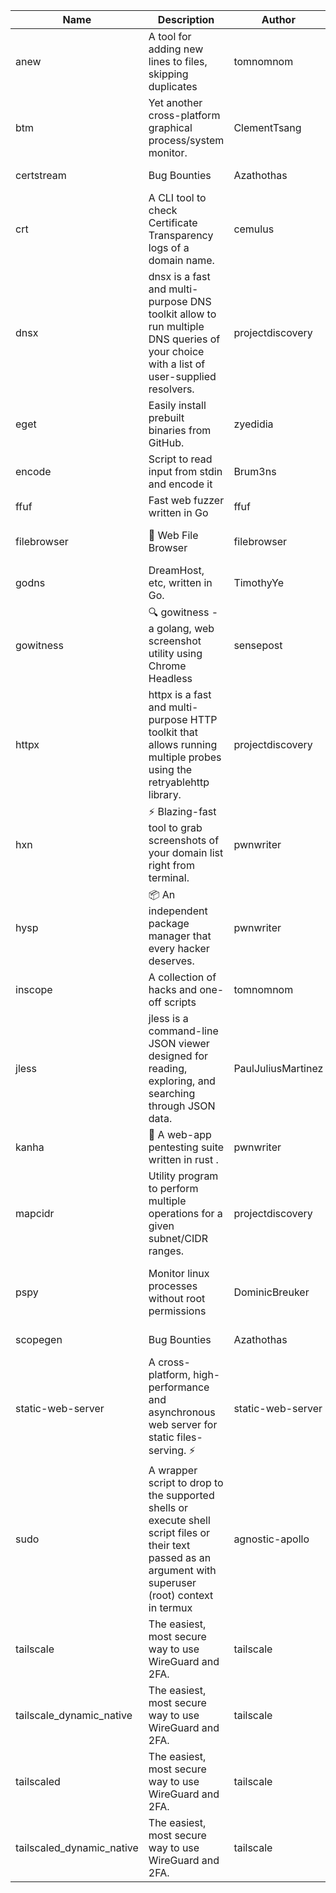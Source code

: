 | Name | Description | Author | Repository | Stars | Version | Updated | Size | SHA256SUM | B3SUM | Source | Language | License |
| ---- | ----------- | ------ | ---------- | ----- | ------- | ------- | ---- | --- | ------ | --------|-------- | ------- |
| anew | A tool for adding new lines to files, skipping duplicates | tomnomnom | [https://github.com/tomnomnom/anew](https://github.com/tomnomnom/anew) | 1106 | v0.1.1 | 2022-03-15T22:35:31Z | 1.41 MB | db6b202d4db62a4582a3e48f9ee6bf2a65562cd5e1ae02a87a21e11575e5749e | f0c6fb4c3e89b4dfe94f70cfb738faa9f9d6c713551a9acb17887de26bc6c7d2 | https://raw.githubusercontent.com/Azathothas/Toolpacks/main/aarch64_arm64_v8a_Android/anew | Go | MIT License |
| btm | Yet another cross-platform graphical process/system monitor. | ClementTsang | [https://github.com/ClementTsang/bottom](https://github.com/ClementTsang/bottom) | 8199 | 0.9.6 | 2023-08-27T01:43:44Z | 3.11 MB | 3972c2a025d299d7156755bd4db12b5654ec551ecb44616b64a8cc7900e51c46 | 0239eed89a8d263fca4fa5729fbeab1e12234e84773317e9dc99ff941a41c1e7 | https://raw.githubusercontent.com/Azathothas/Toolpacks/main/aarch64_arm64_v8a_Android/btm | Rust | MIT License |
| certstream |  Bug Bounties | Azathothas | [https://github.com/Azathothas/Arsenal](https://github.com/Azathothas/Arsenal) | 13 | null |  | 4.54 MB | 1b2d4262b8f4a9d3b31ba2fe3f3a336b98caf3efc1c2c1aefae8b3d81f4c4e94 | 67b468b325548aa1a0a4df7ed6f5401083d9ce39d9f22ae92e227b2b002f5d87 | https://raw.githubusercontent.com/Azathothas/Toolpacks/main/aarch64_arm64_v8a_Android/certstream | Shell | null |
| crt | A CLI tool to check Certificate Transparency logs of a domain name. | cemulus | [https://github.com/cemulus/crt](https://github.com/cemulus/crt) | 64 | v0.1.0 | 2022-03-08T21:41:54Z | 4.63 MB | 5fdbcd2c18864b7e64cae3bfcabaca13d708a238eb4137ba66f5a205420b4f4d | e32e2a4a9229ca2995689a13a1130a2f1ef5d3600f3c151634838075d50eb38f | https://raw.githubusercontent.com/Azathothas/Toolpacks/main/aarch64_arm64_v8a_Android/crt | Go | Apache License 2.0 |
| dnsx | dnsx is a fast and multi-purpose DNS toolkit allow to run multiple DNS queries of your choice with a list of user-supplied resolvers. | projectdiscovery | [https://github.com/projectdiscovery/dnsx](https://github.com/projectdiscovery/dnsx) | 1820 | v1.1.6 | 2023-11-11T19:20:44Z | 25.01 MB | a7a8f2131dc15ec14b467736ff619b601b86658204953211fa3b90d6ae2dbca6 | cac64dd8408be804c2943efd3047041f16385be7f366917011876124e322c2f4 | https://raw.githubusercontent.com/Azathothas/Toolpacks/main/aarch64_arm64_v8a_Android/dnsx | Go | MIT License |
| eget | Easily install prebuilt binaries from GitHub. | zyedidia | [https://github.com/zyedidia/eget](https://github.com/zyedidia/eget) | 658 | v1.3.3 | 2023-02-22T05:15:46Z | 6.49 MB | 86656c36d9c2cc636c94ebb6ab521452178d0596ffe202cb1828deb22bb175a9 | b91d0cc28c41a0ee6f6edc0038b65504ef1a11eca7c9a878b27e1edcb64a4a59 | https://raw.githubusercontent.com/Azathothas/Toolpacks/main/aarch64_arm64_v8a_Android/eget | Go | MIT License |
| encode | Script to read input from stdin and encode it | Brum3ns | [https://github.com/Brum3ns/encode](https://github.com/Brum3ns/encode) | 18 | null |  | 2.49 MB | 5f3e5ab6b59ae4bea4fdb71799718ca6fdbe0b170d673818035412e0e75812fe | f5f3c7f342a6fa4931214cf63be9633f269766659ac991d1088c9287ee8b13fe | https://raw.githubusercontent.com/Azathothas/Toolpacks/main/aarch64_arm64_v8a_Android/encode | Go | MIT License |
| ffuf | Fast web fuzzer written in Go | ffuf | [https://github.com/ffuf/ffuf](https://github.com/ffuf/ffuf) | 10729 | v2.1.0 | 2023-09-16T12:23:19Z | 8.18 MB | 97bd25061f9602f0ea5c2682874f4a815f7fda9fdde4ea33a6141788785db29c | 15ee6663660a981a7e1ace7fd5e0927cdc52572876a77623fd05935a2e114862 | https://raw.githubusercontent.com/Azathothas/Toolpacks/main/aarch64_arm64_v8a_Android/ffuf | Go | MIT License |
| filebrowser | 📂 Web File Browser | filebrowser | [https://github.com/filebrowser/filebrowser](https://github.com/filebrowser/filebrowser) | 22052 | v2.27.0 | 2024-01-02T14:38:37Z | 13.29 MB | 08eccdc2c048283d1efb3805ecb876330d0236de70d3d39cb59dc37cc962f1b1 | 3e2cdecefe8800f131f89336bbdf8e30ef5e984040b9b462d944dc8a8c1550ee | https://raw.githubusercontent.com/Azathothas/Toolpacks/main/aarch64_arm64_v8a_Android/filebrowser | Go | Apache License 2.0 |
| godns |  DreamHost, etc, written in Go. | TimothyYe | [https://github.com/TimothyYe/godns](https://github.com/TimothyYe/godns) | 1385 | v3.0.4 | 2023-10-22T12:12:07Z | 11.80 MB | 8d619839c42df51c60475125657e0f650986449d53cb98ef4f9460b4a07d92c0 | d7c636b4b17324afad5e225a87df7641300e68a326f3d6b87c56d83bce5e6807 | https://raw.githubusercontent.com/Azathothas/Toolpacks/main/aarch64_arm64_v8a_Android/godns | Go | Apache License 2.0 |
| gowitness | 🔍 gowitness - a golang, web screenshot utility using Chrome Headless | sensepost | [https://github.com/sensepost/gowitness](https://github.com/sensepost/gowitness) | 2519 | 2.5.1 | 2023-10-29T11:11:30Z | 25.96 MB | 0f1ccc696b63aedab9630da4c6be4ca81efe57f546f5dcb2ea963b39cf466d8a | ba906a0b26dbd703d78e57acc4329effe608d9c8a4b73f90f3877763673373df | https://raw.githubusercontent.com/Azathothas/Toolpacks/main/aarch64_arm64_v8a_Android/gowitness | Go | GNU General Public License v3.0 |
| httpx | httpx is a fast and multi-purpose HTTP toolkit that allows running multiple probes using the retryablehttp library. | projectdiscovery | [https://github.com/projectdiscovery/httpx](https://github.com/projectdiscovery/httpx) | 6312 | v1.3.7 | 2023-11-13T07:26:10Z | 39.73 MB | 6f1c1b17880131acc8f339f8ac42c7c8dceb3bd475c90e151efb1db0b70fca51 | e5056cc9c0c8f8e55541be9677a029d35d6c7189d672f3e291e3479d4928ec30 | https://raw.githubusercontent.com/Azathothas/Toolpacks/main/aarch64_arm64_v8a_Android/httpx | Go | MIT License |
| hxn | ⚡ Blazing-fast tool to grab screenshots of your domain list right from terminal. | pwnwriter | [https://github.com/pwnwriter/haylxon](https://github.com/pwnwriter/haylxon) | 348 | v0.1.9 | 2023-11-03T07:24:19Z | 6.03 MB | d805966903ba16dd46f3d75ac9440678b7f938b3a91fe95988089a3052b8fae5 | e064ad98d4d6daf674813720b6157cc6fd06850d77879474efd98a4776037daa | https://raw.githubusercontent.com/Azathothas/Toolpacks/main/aarch64_arm64_v8a_Android/hxn | Rust | MIT License |
| hysp | 📦 An independent package manager that every hacker deserves. | pwnwriter | [https://github.com/pwnwriter/hysp](https://github.com/pwnwriter/hysp) | 388 | v0.1.2 | 2023-12-13T15:03:18Z | 3.26 MB | 52ef3e1c32a05268bcba2f93cb3fdf7d92a919c5ae9259469b8e36aa5df19531 | fc645d92ca49925c03f54fa5852eba923b3f50342fcfd3c0abccd93829564a60 | https://raw.githubusercontent.com/Azathothas/Toolpacks/main/aarch64_arm64_v8a_Android/hysp | Rust | MIT License |
| inscope | A collection of hacks and one-off scripts | tomnomnom | [https://github.com/tomnomnom/hacks](https://github.com/tomnomnom/hacks) | 1960 | null |  | 1.79 MB | e06af1ef4e09a97793f5673de9bbe8cb0bd39e85878c362433e828e5c32ff7ea | dccce1fbc3fcd720c631932d4c7f1a59712852ce472380186e5ee968cf528c6e | https://raw.githubusercontent.com/Azathothas/Toolpacks/main/aarch64_arm64_v8a_Android/inscope | Go | null |
| jless | jless is a command-line JSON viewer designed for reading, exploring, and searching through JSON data. | PaulJuliusMartinez | [https://github.com/PaulJuliusMartinez/jless](https://github.com/PaulJuliusMartinez/jless) | 4297 | v0.9.0 | 2023-07-17T02:51:34Z | 1.74 MB | 7833474dcc6a493542580897949bb4b842e0f9e2e71834ee6072c469573120f5 | 56e6f82dd4b81ec33cf1d76090f6522514c0f96bb2843c12688e1979015ee859 | https://raw.githubusercontent.com/Azathothas/Toolpacks/main/aarch64_arm64_v8a_Android/jless | Rust | MIT License |
| kanha | 🦚 A web-app pentesting suite written in rust . | pwnwriter | [https://github.com/pwnwriter/kanha](https://github.com/pwnwriter/kanha) | 218 | v-v0.1.2 | 2023-10-17T16:42:52Z | 2.78 MB | d92ce5d7f396d0cd46c7766bca3aaa0351abb4cfec0279b94783eb06dfd0d303 | 6b2ed3125975891cddc8001b3ae8b6ce658ff5828a4f36e2fba36118a4d3dd34 | https://raw.githubusercontent.com/Azathothas/Toolpacks/main/aarch64_arm64_v8a_Android/kanha | Rust | MIT License |
| mapcidr | Utility program to perform multiple operations for a given subnet/CIDR ranges. | projectdiscovery | [https://github.com/projectdiscovery/mapcidr](https://github.com/projectdiscovery/mapcidr) | 871 | v1.1.16 | 2023-11-23T07:59:56Z | 22.31 MB | 88dfef61bde5bd8e1993063dd61eabefde4f7646c9564cde7e256c8c9a1aa315 | 3f9d5fb8513aadb7549d8954467d0d8502b877667709171f80a07e8e4db10032 | https://raw.githubusercontent.com/Azathothas/Toolpacks/main/aarch64_arm64_v8a_Android/mapcidr | Go | MIT License |
| pspy | Monitor linux processes without root permissions | DominicBreuker | [https://github.com/DominicBreuker/pspy](https://github.com/DominicBreuker/pspy) | 4305 | v1.2.1 | 2023-01-17T21:10:08Z | 3.48 MB | bbf958c089591c51581cb94471ff604a050e76eddd4da1336393f0c8f7f95692 | e9dc9fc0fdd89adacc560c43c883f3de12c2b8dba313d748bdc737d265431bba | https://raw.githubusercontent.com/Azathothas/Toolpacks/main/aarch64_arm64_v8a_Android/pspy | Go | GNU General Public License v3.0 |
| scopegen |  Bug Bounties | Azathothas | [https://github.com/Azathothas/Arsenal](https://github.com/Azathothas/Arsenal) | 13 | null |  | 1.54 MB | 84f151de204c205ba4e798de1e0db55bf4a1ed4288ac60aa337c61a20d6fb4b5 | d99df957676f380107787f2b6e584055d67bad890a95b7715d6e93c4ab9d3752 | https://raw.githubusercontent.com/Azathothas/Toolpacks/main/aarch64_arm64_v8a_Android/scopegen | Shell | null |
| static-web-server | A cross-platform, high-performance and asynchronous web server for static files-serving. ⚡ | static-web-server | [https://github.com/static-web-server/static-web-server](https://github.com/static-web-server/static-web-server) | 961 | v2.24.2 | 2023-12-28T17:38:30Z | 6.44 MB | b91c0be5c541d063ef553aeac152f2c553a22bfd26e1d9da736e4bcd6c3299d5 | b81d7d2f8f24eccd2eb58d3ed59d3fdae47075101c03e692c53ac2b4eb5023f5 | https://raw.githubusercontent.com/Azathothas/Toolpacks/main/aarch64_arm64_v8a_Android/static-web-server | Rust | Apache License 2.0 |
| sudo | A wrapper script to drop to the supported shells or execute shell script files or their text passed as an argument with superuser (root) context in termux | agnostic-apollo | [https://github.com/agnostic-apollo/sudo](https://github.com/agnostic-apollo/sudo) | 63 | v0.2.0 | 2021-04-10T21:03:11Z | 0.24 MB | 9e56787b3ca489a9eb9e3a64f54944aa92c728d18576972ef7ef6bb10ca6462c | 261a7ec6cf5ed2fbc82f8128f2583eda7faeb8939b9e08143046f0b046e504ae | https://raw.githubusercontent.com/Azathothas/Toolpacks/main/aarch64_arm64_v8a_Android/sudo | Shell | MIT License |
| tailscale | The easiest, most secure way to use WireGuard and 2FA. | tailscale | [https://github.com/tailscale/tailscale](https://github.com/tailscale/tailscale) | 14834 | v1.56.1 | 2023-12-15T19:44:23Z | 10.42 MB | a114fc9064192e1eddbf0cec8ca95ff342df0b2ae717a6f9c628387ed6451c98 | 0887795552cff90cfd0844694b6c3a87024d97fae58c9a5ce8f7d806eaf923ce | https://raw.githubusercontent.com/Azathothas/Toolpacks/main/aarch64_arm64_v8a_Android/tailscale | Go | BSD 3-Clause New or Revised License |
| tailscale_dynamic_native | The easiest, most secure way to use WireGuard and 2FA. | tailscale | [https://github.com/tailscale/tailscale](https://github.com/tailscale/tailscale) | 14834 | v1.56.1 | 2023-12-15T19:44:23Z | 10.69 MB | 48bb49e4ab3a4578f234391ff57941f21c42898f39ec1f7bf51aac1bfd0242c4 | cfe0bab8e395295deb680a85db5ff12f131ae3850167b74d7c1e28bb24488bbc | https://raw.githubusercontent.com/Azathothas/Toolpacks/main/aarch64_arm64_v8a_Android/tailscale_dynamic_native | Go | BSD 3-Clause New or Revised License |
| tailscaled | The easiest, most secure way to use WireGuard and 2FA. | tailscale | [https://github.com/tailscale/tailscale](https://github.com/tailscale/tailscale) | 14834 | v1.56.1 | 2023-12-15T19:44:23Z | 28.10 MB | 0340d673d4d2dcb8101c0bbfae2b4e3077626b9c48d4b930a2703a7b94029e77 | 8b556ab47194a3898393c5032987574b325777ecc36faf4dc4fdb34a52b98e2e | https://raw.githubusercontent.com/Azathothas/Toolpacks/main/aarch64_arm64_v8a_Android/tailscaled | Go | BSD 3-Clause New or Revised License |
| tailscaled_dynamic_native | The easiest, most secure way to use WireGuard and 2FA. | tailscale | [https://github.com/tailscale/tailscale](https://github.com/tailscale/tailscale) | 14834 | v1.56.1 | 2023-12-15T19:44:23Z | 29.86 MB | b0cd6c2f4d0f7d81f6e97b4b1934ea5921b3efb5e7f9234fd9f1cf5054f5207f | d41bff2b9913ed28d2a8534ec34eb335700888ea0c36bf051449be5ea3889ec0 | https://raw.githubusercontent.com/Azathothas/Toolpacks/main/aarch64_arm64_v8a_Android/tailscaled_dynamic_native | Go | BSD 3-Clause New or Revised License |

